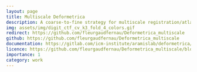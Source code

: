 ```yaml
---
layout: page
title: Multiscale Deformetrica
description: A coarse-to-fine strategy for multiscale registration/atlas estimation
img: assets/img/digit_ctf_cv_k3_fold_4_colors.gif
redirect: https://github.com/fleurgaudfernau/Deformetrica_multiscale
github: https://github.com/fleurgaudfernau/Deformetrica_multiscale
documentation: https://gitlab.com/icm-institute/aramislab/deformetrica/-/wikis/home
licence: https://github.com/fleurgaudfernau/Deformetrica_multiscale/blob/master/LICENSE.txt
importance: 1
category: work
---
```

